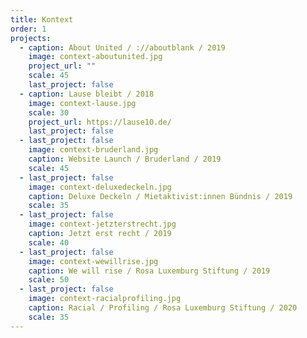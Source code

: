 ```yaml
---
title: Kontext
order: 1
projects:
  - caption: About United / ://aboutblank / 2019
    image: context-aboutunited.jpg
    project_url: ""
    scale: 45
    last_project: false
  - caption: Lause bleibt / 2018
    image: context-lause.jpg
    scale: 30
    project_url: https://lause10.de/
    last_project: false
  - last_project: false
    image: context-bruderland.jpg
    caption: Website Launch / Bruderland / 2019
    scale: 45
  - last_project: false
    image: context-deluxedeckeln.jpg
    caption: Deluxe Deckeln / Mietaktivist:innen Bündnis / 2019
    scale: 35
  - last_project: false
    image: context-jetzterstrecht.jpg
    caption: Jetzt erst recht / 2019
    scale: 40
  - last_project: false
    image: context-wewillrise.jpg
    caption: We will rise / Rosa Luxemburg Stiftung / 2019
    scale: 50
  - last_project: false
    image: context-racialprofiling.jpg
    caption: Racial / Profiling / Rosa Luxemburg Stiftung / 2020
    scale: 35
---
```

